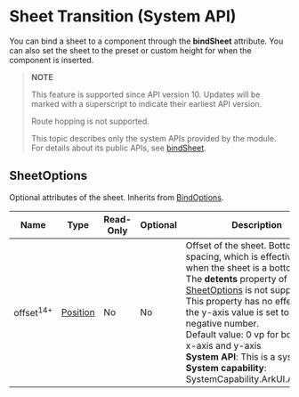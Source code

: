 # Sheet Transition (System API)
<!--Kit: ArkUI-->
<!--Subsystem: ArkUI-->
<!--Owner: @CCFFWW-->
<!--Designer: @yangfan229-->
<!--Tester: @lxl007-->
<!--Adviser: @HelloCrease-->

You can bind a sheet to a component through the **bindSheet** attribute. You can also set the sheet to the preset or custom height for when the component is inserted.

>  **NOTE**
>
>  This feature is supported since API version 10. Updates will be marked with a superscript to indicate their earliest API version.
>
>  Route hopping is not supported.
>
> This topic describes only the system APIs provided by the module. For details about its public APIs, see [bindSheet](./ts-universal-attributes-sheet-transition.md#bindsheet).

## SheetOptions

Optional attributes of the sheet. Inherits from [BindOptions](./ts-universal-attributes-sheet-transition.md#bindoptions).

| Name             | Type                                      | Read-Only| Optional  | Description             |
| --------------- | ------------------------------- | --------- | ---- | --------------- |
| offset<sup>14+</sup>       | [Position](ts-types.md#position) | No| No   | Offset of the sheet. Bottom spacing, which is effective only when the sheet is a bottom sheet. The **detents** property of [SheetOptions](ts-universal-attributes-sheet-transition.md#sheetoptions) is not supported. This property has no effect when the y-axis value is set to a negative number.<br> Default value: 0 vp for both the x-axis and y-axis<br>**System API**: This is a system API.<br> **System capability**: SystemCapability.ArkUI.ArkUI.Full|
